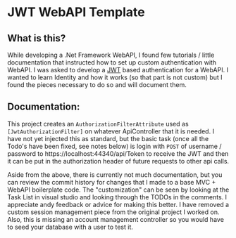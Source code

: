 # JWT WebAPI Template

## What is this?

While developing a .Net Framework WebAPI, I found few tutorials / little documentation that instructed how to set up custom authentication with WebAPI.  I was asked to develop a [JWT](https://jwt.io/) based authentication for a WebAPI.  I wanted to learn Identity and how it works (so that part is not custom) but I found the pieces necessary to do so and will document them.  

## Documentation:


This project creates an `AuthorizationFilterAttribute` used as `[JwtAuthorizationFilter]` on whatever ApiController that it is needed.  I have not yet injected this as standard, but the basic task (once all the Todo's have been fixed, see notes below) is login with `POST` of username / password to https://localhost:44340/api/Token to receive the JWT and then it can be put in the authorization header of future requests to other api calls.

Aside from the above, there is currently not much documentation, but you can review the commit history for changes that I made to a base MVC + WebAPI boilerplate code.   The "customization" can be seen by looking at the Task List in visual studio and looking through the TODOs in the comments.   I appreciate andy feedback or advice for making this better.   I have removed a custom session management piece from the original project I worked on. Also, this is missing an account management controller so you would have to seed your database with a user to test it.


